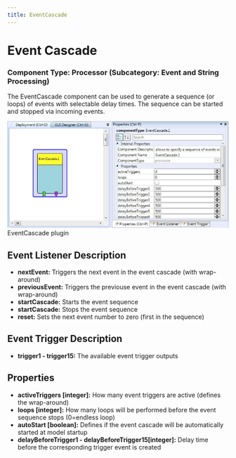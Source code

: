 ```yaml
---
title: EventCascade
---
```


# Event Cascade

### Component Type: Processor (Subcategory: Event and String Processing)

The EventCascade component can be used to generate a sequence (or loops) of events with selectable delay times. The sequence can be started and stopped via incoming events.

![Screenshot: EventCascade plugin](./img/EventCascade.jpg "Screenshot: EventCascade plugin")  
EventCascade plugin

## Event Listener Description

- **nextEvent:** Triggers the next event in the event cascade (with wrap-around)
- **previousEvent:** Triggers the previouse event in the event cascade (with wrap-around)
- **startCascade:** Starts the event sequence
- **startCascade:** Stops the event sequence
- **reset:** Sets the next event number to zero (first in the sequence)

## Event Trigger Description

- **trigger1 - trigger15:** The available event trigger outputs

## Properties

- **activeTriggers \[integer\]:** How many event triggers are active (defines the wrap-around)
- **loops \[integer\]:** How many loops will be performed before the event sequence stops (0=endless loop)
- **autoStart \[boolean\]:** Defines if the event cascade will be automatically started at model startup
- **delayBeforeTrigger1 - delayBeforeTrigger15\[integer\]:** Delay time before the corresponding trigger event is created

